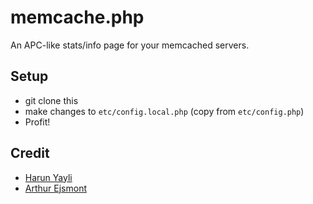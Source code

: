 # memcache.php

An APC-like stats/info page for your memcached servers.

## Setup

 * git clone this
 * make changes to `etc/config.local.php` (copy from `etc/config.php`)
 * Profit!

## Credit

 * [Harun Yayli](http://livebookmark.net/journal/2008/05/21/memcachephp-stats-like-apcphp/)
 * [Arthur Ejsmont](http://artur.ejsmont.org/blog/content/first-version-of-memcache-stats-script-based-on-memcachephp)

